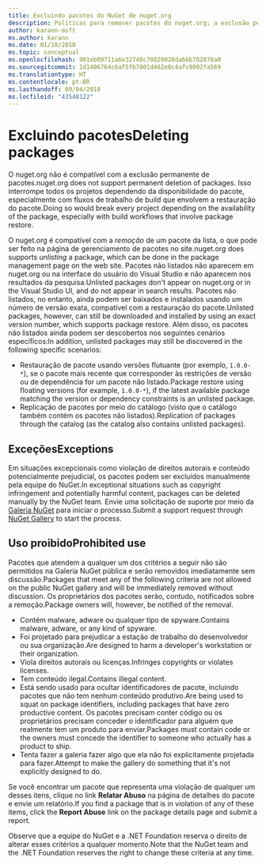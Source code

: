 ```yaml
---
title: Excluindo pacotes do NuGet de nuget.org
description: Políticas para remover pacotes do nuget.org; a exclusão permanente não é compatível, exceto quando os pacotes violam outras políticas.
author: karann-msft
ms.author: karann
ms.date: 01/18/2018
ms.topic: conceptual
ms.openlocfilehash: 901eb09711a6e32740c70829028da66b782870a0
ms.sourcegitcommit: 1d1406764c6af5fb7801d462e0c4afc9092fa569
ms.translationtype: HT
ms.contentlocale: pt-BR
ms.lasthandoff: 09/04/2018
ms.locfileid: "43548122"
---
```

# <a name="deleting-packages"></a><span data-ttu-id="65a3a-103">Excluindo pacotes</span><span class="sxs-lookup"><span data-stu-id="65a3a-103">Deleting packages</span></span>

<span data-ttu-id="65a3a-104">O nuget.org não é compatível com a exclusão permanente de pacotes.</span><span class="sxs-lookup"><span data-stu-id="65a3a-104">nuget.org does not support permanent deletion of packages.</span></span> <span data-ttu-id="65a3a-105">Isso interrompe todos os projetos dependendo da disponibilidade do pacote, especialmente com fluxos de trabalho de build que envolvem a restauração do pacote.</span><span class="sxs-lookup"><span data-stu-id="65a3a-105">Doing so would break every project depending on the availability of the package, especially with build workflows that involve package restore.</span></span>

<span data-ttu-id="65a3a-106">O nuget.org é compatível com a *remoção* de um pacote da lista, o que pode ser feito na página de gerenciamento de pacotes no site.</span><span class="sxs-lookup"><span data-stu-id="65a3a-106">nuget.org does supports *unlisting* a package, which can be done in the package management page on the web site.</span></span> <span data-ttu-id="65a3a-107">Pacotes não listados não aparecem em nuget.org ou na interface do usuário do Visual Studio e não aparecem nos resultados da pesquisa.</span><span class="sxs-lookup"><span data-stu-id="65a3a-107">Unlisted packages don't appear on nuget.org or in the Visual Studio UI, and do not appear in search results.</span></span> <span data-ttu-id="65a3a-108">Pacotes não listados, no entanto, ainda podem ser baixados e instalados usando um número de versão exata, compatível com a restauração do pacote.</span><span class="sxs-lookup"><span data-stu-id="65a3a-108">Unlisted packages, however, can still be downloaded and installed by using an exact version number, which supports package restore.</span></span> <span data-ttu-id="65a3a-109">Além disso, os pacotes não listados ainda podem ser descobertos nos seguintes cenários específicos:</span><span class="sxs-lookup"><span data-stu-id="65a3a-109">In addition, unlisted packages may still be discovered in the following specific scenarios:</span></span>

- <span data-ttu-id="65a3a-110">Restauração de pacote usando versões flutuante (por exemplo, `1.0.0-*`), se o pacote mais recente que corresponder às restrições de versão ou de dependência for um pacote não listado.</span><span class="sxs-lookup"><span data-stu-id="65a3a-110">Package restore using floating versions (for example, `1.0.0-*`), if the latest available package matching the version or dependency constraints is an unlisted package.</span></span>
- <span data-ttu-id="65a3a-111">Replicação de pacotes por meio do catálogo (visto que o catálogo também contém os pacotes não listados).</span><span class="sxs-lookup"><span data-stu-id="65a3a-111">Replication of packages through the catalog (as the catalog also contains unlisted packages).</span></span>

## <a name="exceptions"></a><span data-ttu-id="65a3a-112">Exceções</span><span class="sxs-lookup"><span data-stu-id="65a3a-112">Exceptions</span></span>

<span data-ttu-id="65a3a-113">Em situações excepcionais como violação de direitos autorais e conteúdo potencialmente prejudicial, os pacotes podem ser excluídos manualmente pela equipe do NuGet.</span><span class="sxs-lookup"><span data-stu-id="65a3a-113">In exceptional situations such as copyright infringement and potentially harmful content, packages can be deleted manually by the NuGet team.</span></span> <span data-ttu-id="65a3a-114">Envie uma solicitação de suporte por meio da [Galeria NuGet](http://www.nuget.org) para iniciar o processo.</span><span class="sxs-lookup"><span data-stu-id="65a3a-114">Submit a support request through [NuGet Gallery](http://www.nuget.org) to start the process.</span></span>

## <a name="prohibited-use"></a><span data-ttu-id="65a3a-115">Uso proibido</span><span class="sxs-lookup"><span data-stu-id="65a3a-115">Prohibited use</span></span>

<span data-ttu-id="65a3a-116">Pacotes que atendem a qualquer um dos critérios a seguir não são permitidos na Galeria NuGet pública e serão removidos imediatamente sem discussão.</span><span class="sxs-lookup"><span data-stu-id="65a3a-116">Packages that meet any of the following criteria are not allowed on the public NuGet gallery and will be immediately removed without discussion.</span></span> <span data-ttu-id="65a3a-117">Os proprietários dos pacotes serão, contudo, notificados sobre a remoção.</span><span class="sxs-lookup"><span data-stu-id="65a3a-117">Package owners will, however, be notified of the removal.</span></span>

- <span data-ttu-id="65a3a-118">Contém malware, adware ou qualquer tipo de spyware.</span><span class="sxs-lookup"><span data-stu-id="65a3a-118">Contains malware, adware, or any kind of spyware.</span></span>
- <span data-ttu-id="65a3a-119">Foi projetado para prejudicar a estação de trabalho do desenvolvedor ou sua organização.</span><span class="sxs-lookup"><span data-stu-id="65a3a-119">Are designed to harm a developer's workstation or their organization.</span></span>
- <span data-ttu-id="65a3a-120">Viola direitos autorais ou licenças.</span><span class="sxs-lookup"><span data-stu-id="65a3a-120">Infringes copyrights or violates licenses.</span></span>
- <span data-ttu-id="65a3a-121">Tem conteúdo ilegal.</span><span class="sxs-lookup"><span data-stu-id="65a3a-121">Contains illegal content.</span></span>
- <span data-ttu-id="65a3a-122">Está sendo usado para ocultar identificadores de pacote, incluindo pacotes que não tem nenhum conteúdo produtivo.</span><span class="sxs-lookup"><span data-stu-id="65a3a-122">Are being used to squat on package identifiers, including packages that have zero productive content.</span></span> <span data-ttu-id="65a3a-123">Os pacotes precisam conter código ou os proprietários precisam conceder o identificador para alguém que realmente tem um produto para enviar.</span><span class="sxs-lookup"><span data-stu-id="65a3a-123">Packages must contain code or the owners must concede the identifier to someone who actually has a product to ship.</span></span>
- <span data-ttu-id="65a3a-124">Tenta fazer a galeria fazer algo que ela não foi explicitamente projetada para fazer.</span><span class="sxs-lookup"><span data-stu-id="65a3a-124">Attempt to make the gallery do something that it's not explicitly designed to do.</span></span>

<span data-ttu-id="65a3a-125">Se você encontrar um pacote que representa uma violação de qualquer um desses itens, clique no link **Relatar Abuso** na página de detalhes do pacote e envie um relatório.</span><span class="sxs-lookup"><span data-stu-id="65a3a-125">If you find a package that is in violation of any of these items, click the **Report Abuse** link on the package details page and submit a report.</span></span>

<span data-ttu-id="65a3a-126">Observe que a equipe do NuGet e a .NET Foundation reserva o direito de alterar esses critérios a qualquer momento.</span><span class="sxs-lookup"><span data-stu-id="65a3a-126">Note that the NuGet team and the .NET Foundation reserves the right to change these criteria at any time.</span></span>
